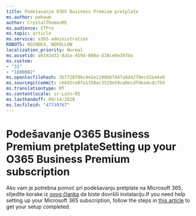 ```yaml
---
title: Podešavanje O365 Business Premium pretplate
ms.author: pebaum
author: CrystalThomasMS
ms.audience: ITPro
ms.topic: article
ms.service: o365-administration
ROBOTS: NOINDEX, NOFOLLOW
localization_priority: Normal
ms.assetid: a9192d32-8a5a-459d-808a-d18ce0e397da
ms.custom:
- "31"
- "1600002"
ms.openlocfilehash: 3b7728796c941e1190bb7447a6d4279ecd1b44a0
ms.sourcegitcommit: c6692ce0fa1358ec3529e59ca0ecdfdea4cdc759
ms.translationtype: MT
ms.contentlocale: sr-Latn-RS
ms.lasthandoff: 09/14/2020
ms.locfileid: "47739767"
---
```

# <a name="setting-up-your-o365-business-premium-subscription"></a><span data-ttu-id="86ab9-102">Podešavanje O365 Business Premium pretplate</span><span class="sxs-lookup"><span data-stu-id="86ab9-102">Setting up your O365 Business Premium subscription</span></span>

<span data-ttu-id="86ab9-103">Ako vam je potrebna pomoć pri podešavanju pretplate na Microsoft 365, slijedite korake iz [ovog članka](https://docs.microsoft.com/microsoft-365/admin/setup/setup?view=o365-worldwide&tabs=BusPremium) da biste dovršili instalaciju.</span><span class="sxs-lookup"><span data-stu-id="86ab9-103">If you need help setting up your Microsoft 365 subscription, follow the steps in [this article](https://docs.microsoft.com/microsoft-365/admin/setup/setup?view=o365-worldwide&tabs=BusPremium) to get your setup completed.</span></span>
  